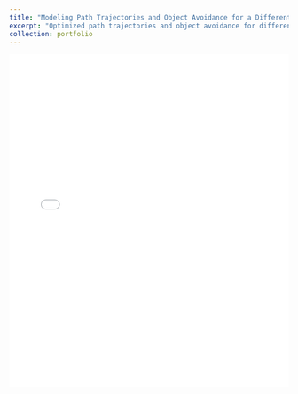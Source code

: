 ```yaml
---
title: "Modeling Path Trajectories and Object Avoidance for a Differential Drivetrain Robot"
excerpt: "Optimized path trajectories and object avoidance for differential drivetrain robots using kinematics and differential equations. Aimed to enhance navigation efficiency and safety, which is crucial for various automotive and robotic applications.<br/><img src='/images/Math56FinalResults.png' width='500' height='500'>" 
collection: portfolio
---
```


<embed src="/images/AaronOmadutt-Math56-FinalPaper.pdf" type="application/pdf" width="100%" height="600px">
